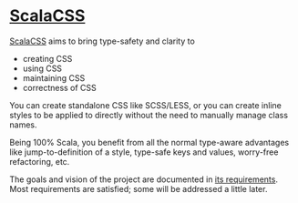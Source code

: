 # [ScalaCSS](https://github.com/japgolly/scalacss/)

[ScalaCSS](https://github.com/japgolly/scalacss/) aims to bring type-safety and clarity to
* creating CSS
* using CSS
* maintaining CSS
* correctness of CSS

You can create standalone CSS like SCSS/LESS,
or you can create inline styles to be applied to directly without the need
to manually manage class names.

Being 100% Scala, you benefit from all the normal type-aware advantages like
jump-to-definition of a style, type-safe keys and values, worry-free refactoring,
etc.

The goals and vision of the project are documented in
[its requirements](reqs.md).
Most requirements are satisfied; some will be addressed a little later.
